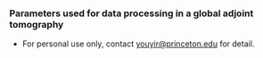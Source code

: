 ### Parameters used for data processing in a global adjoint tomography
* For personal use only, contact youyir@princeton.edu for detail.
